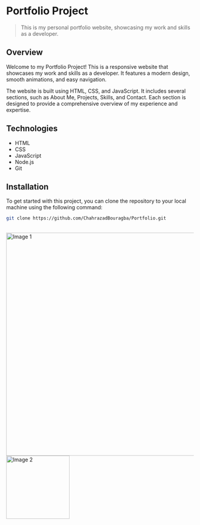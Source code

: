 # Portfolio Project

> This is my personal portfolio website, showcasing my work and skills as a developer.


## Overview

Welcome to my Portfolio Project! This is a responsive website that showcases my work and skills as a developer. It features a modern design, smooth animations, and easy navigation.

The website is built using HTML, CSS, and JavaScript. It includes several sections, such as About Me, Projects, Skills, and Contact. Each section is designed to provide a comprehensive overview of my experience and expertise.

## Technologies

- HTML
- CSS
- JavaScript
- Node.js
- Git

## Installation

To get started with this project, you can clone the repository to your local machine using the following command:

```bash
git clone https://github.com/ChahrazadBouragba/Portfolio.git
```
<br>


<div style="position: relative; top: 0;">
  <img src="./img/Document.png" alt="Image 1" width="600" />
    <img src="./img/Document (1).png" alt="Image 2" width="170" />
</div>

<!-- ![Portfolio Project Banner](./img/Document.png) -->

